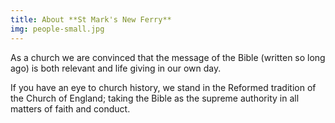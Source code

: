 ```yaml
---
title: About **St Mark's New Ferry**
img: people-small.jpg
---
```

As a church we are convinced that the message of the Bible (written so long ago) is both relevant and life giving in our own day.</p>

If you have an eye to church history, we stand in the Reformed tradition of the Church of England; taking the Bible as the supreme authority in all matters of faith and conduct.
